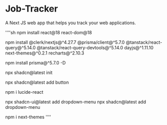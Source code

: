 # Job-Tracker

A Next JS web app that helps you track your web applications.

''''sh
npm install react@18 react-dom@18

npm install @clerk/nextjs@^4.27.7 @prisma/client@^5.7.0 @tanstack/react-query@^5.14.0 @tanstack/react-query-devtools@^5.14.0 dayjs@^1.11.10 next-themes@^0.2.1 recharts@^2.10.3

npm install prisma@^5.7.0 -D

npx shadcn@latest init

npx shadcn@latest add button

<!-- react icons -->

npm i lucide-react


<!-- dropdown menu from chadcn -->
npx shadcn-ui@latest add dropdown-menu
npx shadcn@latest add dropdown-menu

<!-- theme install (for dark mode) -->
npm i next-themes
''''

